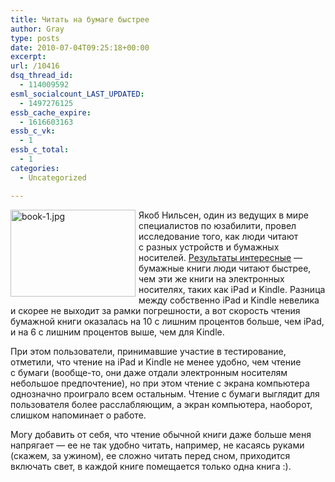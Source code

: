 ```yaml
---
title: Читать на бумаге быстрее
author: Gray
type: posts
date: 2010-07-04T09:25:18+00:00
excerpt:
url: /10416
dsq_thread_id:
  - 114009592
esml_socialcount_LAST_UPDATED:
  - 1497276125
essb_cache_expire:
  - 1616603163
essb_c_vk:
  - 1
essb_c_total:
  - 1
categories:
  - Uncategorized

---
```








<img src="https://i0.wp.com/forumimg.net/blog/book-1.jpg?resize=200%2C139" width="200" height="139" alt="book-1.jpg" style="float:left; margin-right:5px; margin-bottom:5px;" data-recalc-dims="1" /> 

Якоб Нильсен, один из&nbsp;ведущих в&nbsp;мире специалистов по&nbsp;юзабилити, провел исcледование того, как люди читают с&nbsp;разных устройств и&nbsp;бумажных носителей. <a href="http://www.useit.com/alertbox/ipad-kindle-reading.html" target="_blank">Результаты интересные</a>&nbsp;&mdash; бумажные книги люди читают быстрее, чем эти&nbsp;же книги на&nbsp;электронных носителях, таких как iPad и&nbsp;Kindle. Разница между собственно iPad и&nbsp;Kindle невелика и&nbsp;скорее не&nbsp;выходит за&nbsp;рамки погрешности, а&nbsp;вот скорость чтения бумажной книги оказалась на&nbsp;10&nbsp;с лишним процентов больше, чем iPad, и&nbsp;на&nbsp;6&nbsp;с лишним процентов выше, чем для Kindle.

При этом пользователи, принимавшие участие в&nbsp;тестирование, отметили, что чтение на&nbsp;iPad и&nbsp;Kindle не&nbsp;менее удобно, чем чтение с&nbsp;бумаги (вообще-то, они даже отдали электронным носителям небольшое предпочтение), но&nbsp;при этом чтение с&nbsp;экрана компьютера однозначно проиграло всем остальным. Чтение с&nbsp;бумаги выглядит для пользователя более расслабляющим, а&nbsp;экран компьютера, наоборот, слишком напоминает о&nbsp;работе.

Могу добавить от&nbsp;себя, что чтение обычной книги даже больше меня напрягает&nbsp;&mdash; ее&nbsp;не&nbsp;так удобно читать, например, не&nbsp;касаясь руками (скажем, за&nbsp;ужином), ее&nbsp;сложно читать перед сном, приходится включать свет, в&nbsp;каждой книге помещается только одна книга :).